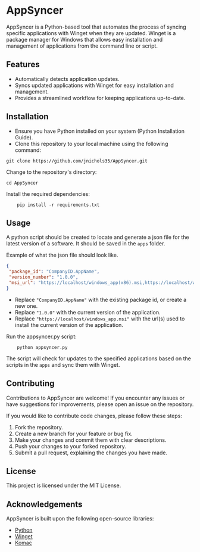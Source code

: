 # AppSyncer
AppSyncer is a Python-based tool that automates the process of syncing specific applications with Winget when they are updated. Winget is a package manager for Windows that allows easy installation and management of applications from the command line or script.

## Features
- Automatically detects application updates.
- Syncs updated applications with Winget for easy installation and management.
- Provides a streamlined workflow for keeping applications up-to-date.

## Installation
- Ensure you have Python installed on your system (Python Installation Guide).
- Clone this repository to your local machine using the following command:
```shell
git clone https://github.com/jnichols35/AppSyncer.git
```

Change to the repository's directory:
```shell
cd AppSyncer
```

Install the required dependencies:
```shell
    pip install -r requirements.txt
  ```
## Usage
A python script should be created to locate and generate a json file for the latest version of a software. It should be saved in the `apps` folder.

Example of what the json file should look like. 
```json
{
 "package_id": "CompanyID.AppName",
 "version_number": "1.0.0",
 "msi_url": "https://localhost/windows_app(x86).msi,https://localhost/windows_app(x64).msi"
}
```
- Replace `"CompanyID.AppName"` with the existing package id, or create a new one.
- Replace `"1.0.0"` with the current version of the application.
- Replace `"https://localhost/windows_app.msi"` with the url(s) used to install the current version of the application. 

Run the appsyncer.py script:
```shell
    python appsyncer.py
```

The script will check for updates to the specified applications based on the scripts in the `apps` and sync them with Winget.

## Contributing
Contributions to AppSyncer are welcome! If you encounter any issues or have suggestions for improvements, please open an issue on the repository.

If you would like to contribute code changes, please follow these steps:
1. Fork the repository.
2. Create a new branch for your feature or bug fix.
3. Make your changes and commit them with clear descriptions.
4. Push your changes to your forked repository.
5. Submit a pull request, explaining the changes you have made.

## License
This project is licensed under the MIT License.

## Acknowledgements
AppSyncer is built upon the following open-source libraries:
- [Python](https://www.python.org/)
- [Winget](https://learn.microsoft.com/en-us/windows/package-manager/winget/)
- [Komac](https://github.com/russellbanks/Komac)
